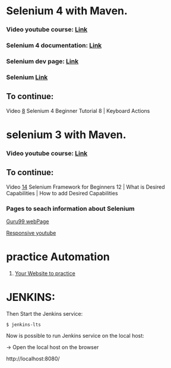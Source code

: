 # Selenium 4 with Maven.

### Video youtube course: [Link](https://www.youtube.com/watch?v=HjYEjKWSbe8&list=PLhW3qG5bs-L_8bwNnMHdJ1Wq5M0sUmpSH&index=2)

### Selenium 4 documentation: [Link](https://www.selenium.dev/documentation/webdriver/getting_started/upgrade_to_selenium_4/)

### Selenium dev page: [Link](https://www.selenium.dev/selenium/docs/api/java/overview-summary.html)

### Selenium [Link](https://www.selenium.dev/documentation/webdriver/)

## To continue:

Video [8](https://www.youtube.com/watch?v=1cAvnrnn5cY&list=PLhW3qG5bs-L_8bwNnMHdJ1Wq5M0sUmpSH&index=8)
Selenium 4 Beginner Tutorial 8 | Keyboard Actions

# selenium 3 with Maven.

### Video youtube course: [Link](https://www.youtube.com/watch?v=nCJoia7wosc&list=PLhW3qG5bs-L8oRay6qeS70vJYZ3SBQnFa&index=1&t=135s)

## To continue:

Video [14](https://www.youtube.com/watch?v=UJDxewGXu7o&list=PLhW3qG5bs-L8oRay6qeS70vJYZ3SBQnFa&index=14)
Selenium Framework for Beginners 12 | What is Desired Capabilities | How to add Desired Capabilities

### Pages to seach information about Selenium

[Guru99 webPage](https://www.guru99.com/selenium-tutorial.html)

[Responsive youtube](https://www.youtube.com/watch?v=RHtCRDu0MWs)

# practice Automation

1. [Your Website to practice](https://trytestingthis.netlify.app/)

# JENKINS:
Then Start the Jenkins service:

```shell
$ jenkins-lts
```

Now is possible to run Jenkins service on the local host:

-> Open the local host on the browser

http://localhost:8080/
